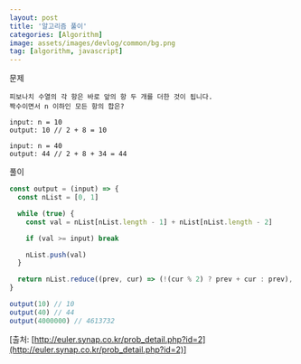 ```yaml
---
layout: post
title: '알고리즘 풀이'
categories: [Algorithm]
image: assets/images/devlog/common/bg.png
tag: [algorithm, javascript]
---
```


문제

```
피보나치 수열의 각 항은 바로 앞의 항 두 개를 더한 것이 됩니다.
짝수이면서 n 이하인 모든 항의 합은?

input: n = 10
output: 10 // 2 + 8 = 10

input: n = 40
output: 44 // 2 + 8 + 34 = 44
```

풀이

```javascript
const output = (input) => {
  const nList = [0, 1]

  while (true) {
    const val = nList[nList.length - 1] + nList[nList.length - 2]

    if (val >= input) break

    nList.push(val)
  }

  return nList.reduce((prev, cur) => (!(cur % 2) ? prev + cur : prev), 0)
}

output(10) // 10
output(40) // 44
output(4000000) // 4613732
```

[출처: [http://euler.synap.co.kr/prob_detail.php?id=2](http://euler.synap.co.kr/prob_detail.php?id=2)]
